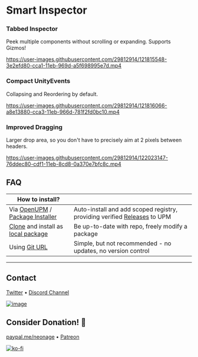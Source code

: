 # Smart Inspector
 
 ### **Tabbed Inspector** 
Peek multiple components without scrolling or expanding. Supports Gizmos!

https://user-images.githubusercontent.com/29812914/121815548-3e2efd80-cca1-11eb-969d-a5f698995e7d.mp4




### **Compact UnityEvents** 
Collapsing and Reordering by default.

https://user-images.githubusercontent.com/29812914/121816066-a8e13880-cca3-11eb-966d-781f2fd0bc10.mp4

### **Improved Dragging**
Larger drop area, so you don't have to precisely aim at 2 pixels between headers.

https://user-images.githubusercontent.com/29812914/122023147-76ddec80-cdf1-11eb-8cd8-0a370e7bfc8c.mp4

## FAQ

| **How to install?** | |
|-------------|-------------|
| Via [OpenUPM](https://openupm.com/packages/com.av.smart-inspector/) / [Package Installer](https://package-installer.glitch.me/v1/installer/OpenUPM/com.av.smart-inspector?registry=https%3A%2F%2Fpackage.openupm.com)    | Auto-install and add scoped registry, providing verified [Releases](https://github.com/neon-age/Smart-Inspector/releases) to UPM |
| [Clone](https://docs.github.com/en/github/creating-cloning-and-archiving-repositories/cloning-a-repository-from-github/cloning-a-repository) and install as [local package](https://docs.unity3d.com/Manual/upm-ui-local.html)     | Be up-to-date with repo, freely modify a package |
| Using [Git URL](https://docs.unity3d.com/Manual/upm-ui-giturl.html) | Simple, but not recommended - no updates, no version control  |


---------------------

## Contact
[Twitter](https://twitter.com/_neonage) 
• [Discord Channel](https://discord.gg/wWpqvwuf8J)

[![image](https://user-images.githubusercontent.com/29812914/121816656-0cb93080-cca7-11eb-954a-344cfd31f530.png)](https://discord.gg/wWpqvwuf8J)


## Consider Donation! 💊
[paypal.me/neonage](https://paypal.me/neonage) • [Patreon](https://www.patreon.com/neonage?fan_landing=true)

[![ko-fi](https://www.ko-fi.com/img/githubbutton_sm.svg)](https://ko-fi.com/L4L02M51R)

